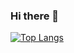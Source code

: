 ### Hi there 👋
[![Top Langs](https://github-readme-stats.vercel.app/api/top-langs/?username=dffrndik&layout=compact&langs_count=10)](https://github.com/anuraghazra/github-readme-stats)
